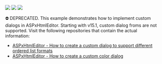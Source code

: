 <!-- default badges list -->
![](https://img.shields.io/endpoint?url=https://codecentral.devexpress.com/api/v1/VersionRange/134059951/15.1.3%2B)
[![](https://img.shields.io/badge/Open_in_DevExpress_Support_Center-FF7200?style=flat-square&logo=DevExpress&logoColor=white)](https://supportcenter.devexpress.com/ticket/details/E3464)
[![](https://img.shields.io/badge/📖_How_to_use_DevExpress_Examples-e9f6fc?style=flat-square)](https://docs.devexpress.com/GeneralInformation/403183)
<!-- default badges end -->
⛔ DEPRECATED. This example demonstrates how to implement custom dialogs in ASPxHtmlEditor. Starting with v15.1, custom dialog froms are not supported. Visit the following repositories that contain the actual information:

- <a href="https://www.devexpress.com/Support/Center/Example/Details/T427238/aspxhtmleditor-how-to-create-a-custom-dialog-to-support-different-ordered-list-formats">ASPxHtmlEditor - How to create a custom dialog to support different ordered list formats</a>
- <a href="https://www.devexpress.com/Support/Center/Example/Details/E4706/aspxhtmleditor-how-to-create-a-custom-color-dialog">ASPxHtmlEditor - How to create a custom color dialog</a>

